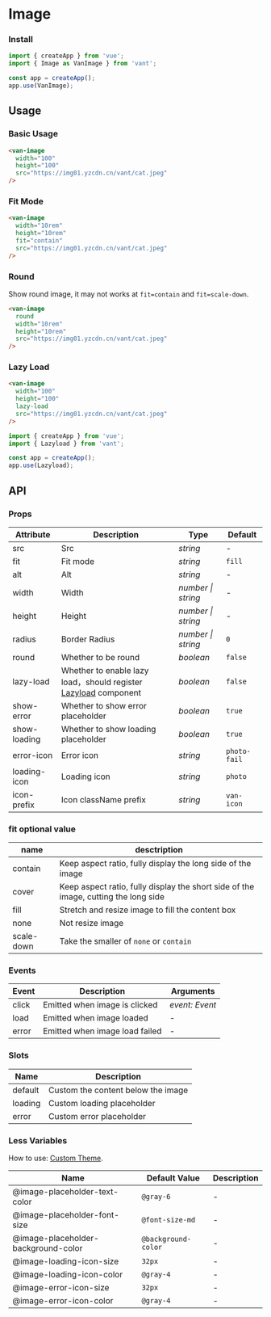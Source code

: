 # Image

### Install

```js
import { createApp } from 'vue';
import { Image as VanImage } from 'vant';

const app = createApp();
app.use(VanImage);
```

## Usage

### Basic Usage

```html
<van-image
  width="100"
  height="100"
  src="https://img01.yzcdn.cn/vant/cat.jpeg"
/>
```

### Fit Mode

```html
<van-image
  width="10rem"
  height="10rem"
  fit="contain"
  src="https://img01.yzcdn.cn/vant/cat.jpeg"
/>
```

### Round

Show round image, it may not works at `fit=contain` and `fit=scale-down`.

```html
<van-image
  round
  width="10rem"
  height="10rem"
  src="https://img01.yzcdn.cn/vant/cat.jpeg"
/>
```

### Lazy Load

```html
<van-image
  width="100"
  height="100"
  lazy-load
  src="https://img01.yzcdn.cn/vant/cat.jpeg"
/>
```

```js
import { createApp } from 'vue';
import { Lazyload } from 'vant';

const app = createApp();
app.use(Lazyload);
```

## API

### Props

| Attribute    | Description                                                                        | Type               | Default      |
|--------------|------------------------------------------------------------------------------------|--------------------|--------------|
| src          | Src                                                                                | _string_           | -            |
| fit          | Fit mode                                                                           | _string_           | `fill`       |
| alt          | Alt                                                                                | _string_           | -            |
| width        | Width                                                                              | _number \| string_ | -            |
| height       | Height                                                                             | _number \| string_ | -            |
| radius       | Border Radius                                                                      | _number \| string_ | `0`          |
| round        | Whether to be round                                                                | _boolean_          | `false`      |
| lazy-load    | Whether to enable lazy load，should register [Lazyload](#/en-US/lazyload) component | _boolean_          | `false`      |
| show-error   | Whether to show error placeholder                                                  | _boolean_          | `true`       |
| show-loading | Whether to show loading placeholder                                                | _boolean_          | `true`       |
| error-icon   | Error icon                                                                         | _string_           | `photo-fail` |
| loading-icon | Loading icon                                                                       | _string_           | `photo`      |
| icon-prefix  | Icon className prefix                                                              | _string_           | `van-icon`   |

### fit optional value

| name       | desctription                                                                        |
|------------|-------------------------------------------------------------------------------------|
| contain    | Keep aspect ratio, fully display the long side of the image                         |
| cover      | Keep aspect ratio, fully display the short side of the image, cutting the long side |
| fill       | Stretch and resize image to fill the content box                                    |
| none       | Not resize image                                                                    |
| scale-down | Take the smaller of `none` or `contain`                                             |

### Events

| Event | Description                    | Arguments      |
|-------|--------------------------------|----------------|
| click | Emitted when image is clicked  | _event: Event_ |
| load  | Emitted when image loaded      | -              |
| error | Emitted when image load failed | -              |

### Slots

| Name    | Description                        |
|---------|------------------------------------|
| default | Custom the content below the image |
| loading | Custom loading placeholder         |
| error   | Custom error placeholder           |

### Less Variables

How to use: [Custom Theme](#/en-US/theme).

| Name                                | Default Value       | Description |
|-------------------------------------|---------------------|-------------|
| @image-placeholder-text-color       | `@gray-6`           | -           |
| @image-placeholder-font-size        | `@font-size-md`     | -           |
| @image-placeholder-background-color | `@background-color` | -           |
| @image-loading-icon-size            | `32px`              | -           |
| @image-loading-icon-color           | `@gray-4`           | -           |
| @image-error-icon-size              | `32px`              | -           |
| @image-error-icon-color             | `@gray-4`           | -           |

